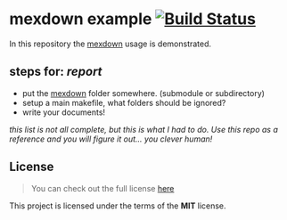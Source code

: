 # mexdown example [![Build Status](https://travis-ci.org/idelsink/mexdown-example.svg?branch=master)](https://travis-ci.org/idelsink/mexdown-example)

In this repository the [mexdown](https://github.com/idelsink/mexdown) usage is demonstrated.

## steps for: *report*

-   put the [mexdown](https://github.com/idelsink/mexdown) folder somewhere. (submodule or subdirectory)
-   setup a main makefile, what folders should be ignored?
-   write your documents!

*this list is not all complete, but this is what I had to do.
Use this repo as a reference and you will figure it out... you clever human!*

## License

> You can check out the full license [here](./LICENSE)

This project is licensed under the terms of the **MIT** license.
